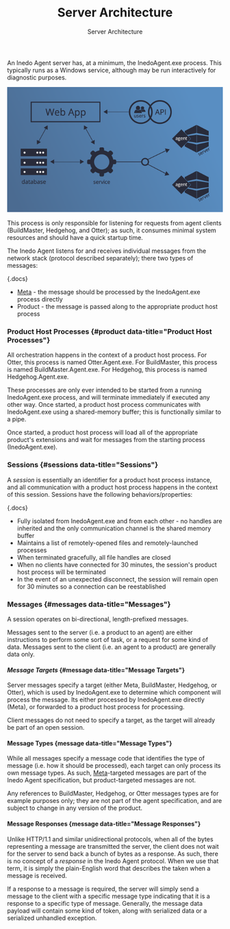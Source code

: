 ﻿---
title: Server Architecture
subtitle: Server Architecture
sequence: 10
keywords: inedo, inedo agent, server architecture
---

An Inedo Agent server has, at a minimum, the InedoAgent.exe process. This typically runs as a Windows service, although may be run interactively for diagnostic purposes.

![](/resources/documentation/agent-architecture.png)

This process is only responsible for listening for requests from agent clients (BuildMaster, Hedgehog, and Otter); as such, it consumes minimal system resources and should have a quick startup time.

The Inedo Agent listens for and receives individual messages from the network stack (protocol described separately); there two types of messages:

{.docs}
- [Meta](/support/documentation/inedoagent/server-architecture/message-formats#meta) - the message should be processed by the InedoAgent.exe process directly
- Product - the message is passed along to the appropriate product host process

### Product Host Processes {#product data-title="Product Host Processes"}

All orchestration happens in the context of a product host process. For Otter, this process is named Otter.Agent.exe. For BuildMaster, this process is named BuildMaster.Agent.exe. For Hedgehog, this process is named Hedgehog.Agent.exe.

These processes are only ever intended to be started from a running InedoAgent.exe process, and will terminate immediately if executed any other way. Once started, a product host process communicates with InedoAgent.exe using a shared-memory buffer; this is functionally similar to a pipe.

Once started, a product host process will load all of the appropriate product's extensions and wait for messages from the starting process (InedoAgent.exe).

### Sessions {#sessions data-title="Sessions"}

A *session* is essentially an identifier for a product host process instance, and all communication with a product
host process happens in the context of this session. Sessions have the following behaviors/properties:

{.docs}
- Fully isolated from InedoAgent.exe and from each other - no handles are inherited and the only communication channel is the shared memory buffer
- Maintains a list of remotely-opened files and remotely-launched processes
- When terminated gracefully, all file handles are closed
- When no clients have connected for 30 minutes, the session's product host process will be terminated
- In the event of an unexpected disconnect, the session will remain open for 30 minutes so a connection can be reestablished

### Messages {#messages data-title="Messages"}

A session operates on bi-directional, length-prefixed messages.

Messages sent to the server (i.e. a product to an agent) are either instructions to perform some sort of task, or a request for some kind of data. Messages sent to the client (i.e. an agent to a product) are generally data only.

#### *Message Targets* {#message data-title="Message Targets"}

Server messages specify a target (either Meta, BuildMaster, Hedgehog, or Otter), which is used by InedoAgent.exe to determine which component will process the message. Its either processed by InedoAgent.exe directly (Meta), or forwarded to a product host process for processing.

Client messages do not need to specify a target, as the target will already be part of an open session.

#### Message Types {message data-title="Message Types"}

While all messages specify a message code that identifies the type of message (i.e. how it should be processed), each target can only process its own message types. As such, [Meta](/support/documentation/inedoagent/server-architecture/message-formats#meta)-targeted messages are part of the Inedo Agent specification, but product-targeted messages are not.

Any references to BuildMaster, Hedgehog, or Otter messages types are for example purposes only; they are not part of the agent specification, and are subject to change in any version of the product.

#### Message Responses {message data-title="Message Responses"}

Unlike HTTP/1.1 and similar unidirectional protocols, when all of the bytes representing a message are transmitted the server, the client does not wait for the server to send back a bunch of bytes as a response. As such, there is no concept of a *response* in the Inedo Agent protocol. When we use that term, it is simply the plain-English word that describes the taken when a message is received.

If a response to a message is required, the server will simply send a message to the client with a specific message type indicating that it is a response to a specific type of message. Generally, the message data payload will contain some kind of token, along with serialized data or a serialized unhandled exception.
